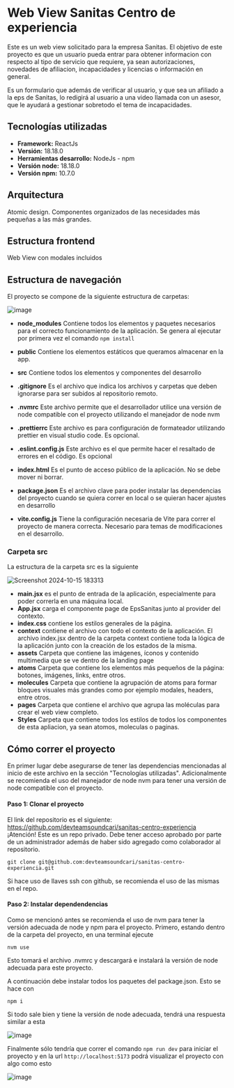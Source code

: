# Web View Sanitas Centro de experiencia

Este es un web view solicitado para la empresa Sanitas. El objetivo de este proyecto es que un usuario pueda entrar para obtener informacion con respecto al tipo de servicio que requiere, ya sean autorizaciones, novedades de afiliacion, incapacidades y licencias o información en general.

Es un formulario que además de verificar al usuario, y que sea un afiliado a la eps de Sanitas, lo redigirá al usuario a una video llamada con un asesor, que le ayudará a gestionar sobretodo el tema de incapacidades.

## Tecnologías utilizadas

- **Framework:** ReactJs
- **Versión:** 18.18.0
- **Herramientas desarrollo:** NodeJs - npm
- **Versión node:** 18.18.0
- **Versión npm:** 10.7.0

## Arquitectura

Atomic design. Componentes organizados de las necesidades más pequeñas a las más grandes.

## Estructura frontend

Web View con modales incluidos

## Estructura de navegación

El proyecto se compone de la siguiente estructura de carpetas:

![image](https://github.com/user-attachments/assets/c9a4369c-2b95-42ea-8353-c54c6a21f130)

- **node_modules** Contiene todos los elementos y paquetes necesarios para el correcto funcionamiento de la aplicación. Se genera al ejecutar por primera vez el comando `npm install`

- **public** Contiene los elementos estáticos que queramos almacenar en la app.

- **src** Contiene todos los elementos y componentes del desarrollo

- **.gitignore** Es el archivo que indica los archivos y carpetas que deben ignorarse para ser subidos al repositorio remoto.

- **.nvmrc** Este archivo permite que el desarrollador utilice una versión de node compatible con el proyecto utilizando el manejador de node nvm

- **.prettierrc** Este archivo es para configuración de formateador utilizando prettier en visual studio code. Es opcional.

- **.eslint.config.js** Este archivo es el que permite hacer el resaltado de errores en el código. Es opcional

- **index.html** Es el punto de acceso público de la aplicación. No se debe mover ni borrar.

- **package.json** Es el archivo clave para poder instalar las dependencias del proyecto cuando se quiera correr en local o se quieran hacer ajustes en desarrollo

- **vite.config.js** Tiene la configuración necesaria de Vite para correr el proyecto de manera correcta. Necesario para temas de modificaciones en el desarrollo.

### Carpeta src

La estructura de la carpeta src es la siguiente

![Screenshot 2024-10-15 183313](https://github.com/user-attachments/assets/44cd08a4-7b01-454a-a7af-c897a2f8068b)



- **main.jsx** es el punto de entrada de la aplicación, especialmente para poder correrla en una máquina local.
- **App.jsx** carga el componente page de EpsSanitas junto al provider del contexto.
- **index.css** contiene los estilos generales de la página.
- **context** contiene el archivo con todo el contexto de la aplicación. El archivo index.jsx dentro de la carpeta context contiene toda la lógica de la aplicación junto con la creación de los estados de la misma.
- **assets** Carpeta que contiene las imágenes, íconos y contenido multimedia que se ve dentro de la landing page
- **atoms** Carpeta que contiene los elementos más pequeños de la página: botones, imágenes, links, entre otros.
- **molecules** Carpeta que contiene la agrupación de atoms para formar bloques visuales más grandes como por ejemplo modales, headers, entre otros.
- **pages** Carpeta que contiene el archivo que agrupa las moléculas para crear el web view completo.
- **Styles** Carpeta que contiene todos los estilos de todos los componentes de esta apliacion, ya sean atomos, moleculas o paginas.

## Cómo correr el proyecto

En primer lugar debe asegurarse de tener las dependencias mencionadas al inicio de este archivo en la sección "Tecnologías utilizadas". Adicionalmente se recomienda el uso del manejador de node nvm para tener una versión de node compatible con el proyecto.

#### Paso 1: Clonar el proyecto

El link del repositorio es el siguiente: [https://github.com/devteamsoundcari/sanitas-centro-experiencia
](https://github.com/devteamsoundcari/sanitas-centro-experiencia)
¡Atención! Este es un repo privado. Debe tener acceso aprobado por parte de un administrador además de haber sido agregado como colaborador al repositorio.

```
git clone git@github.com:devteamsoundcari/sanitas-centro-experiencia.git

```

Si hace uso de llaves ssh con github, se recomienda el uso de las mismas en el repo.

#### Paso 2: Instalar dependendencias

Como se mencionó antes se recomienda el uso de nvm para tener la versión adecuada de node y npm para el proyecto. Primero, estando dentro de la carpeta del proyecto, en una terminal ejecute

```
nvm use
```

Esto tomará el archivo .nvmrc y descargará e instalará la versión de node adecuada para este proyecto.

A continuación debe instalar todos los paquetes del package.json. Esto se hace con

```
npm i
```

Si todo sale bien y tiene la versión de node adecuada, tendrá una respuesta similar a esta

![image](https://github.com/user-attachments/assets/8c621438-cedc-4334-9b84-835de89f8b80)


Finalmente sólo tendría que correr el comando `npm run dev` para iniciar el proyecto y en la url `http://localhost:5173` podrá visualizar el proyecto con algo como esto

![image](https://github.com/user-attachments/assets/311adb5c-8bec-44c8-a290-d42c713bee9c)

